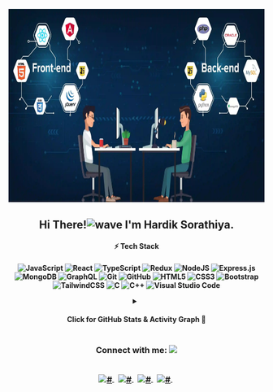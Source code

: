 <!-- [![Typing SVG](https://readme-typing-svg.demolab.com?font=Fira+Code&size=25&pause=1000&color=F7F7F7&vCenter=true&width=435&lines=Hi+there+%2C+I'm+Hardik+Sorathiya+;Multi+Stack+Developer+)](https://git.io/typing-svg) -->

<p align="center">
  <img src="https://github.com/hardik6869/Practical_Image/blob/main/github_image.jpg?raw=true" width="100%" height="380" />
</p>

<h2 align="center">Hi There!<img alt="wave" src="https://emojis.slackmojis.com/emojis/images/1588177020/8809/wave_hello.gif?1588177020" width="25"> I'm Hardik Sorathiya.
   <br>
  </h2>

 <h4 align="center"> ⚡ Tech Stack </h4>
 <h4 align="center">

![JavaScript](https://img.shields.io/badge/javascript-%23323330.svg?style=for-the-badge&logo=javascript&logoColor=%23F7DF1E)
![React](https://img.shields.io/badge/react-%2320232a.svg?style=for-the-badge&logo=react&logoColor=%2361DAFB)
![TypeScript](https://img.shields.io/badge/typescript-%23007ACC.svg?style=for-the-badge&logo=typescript&logoColor=white)
![Redux](https://img.shields.io/badge/redux-%23593d88.svg?style=for-the-badge&logo=redux&logoColor=white)
![NodeJS](https://img.shields.io/badge/node.js-6DA55F?style=for-the-badge&logo=node.js&logoColor=white)
![Express.js](https://img.shields.io/badge/express.js-%23404d59.svg?style=for-the-badge&logo=express&logoColor=%2361DAFB)
![MongoDB](https://img.shields.io/badge/MongoDB-%234ea94b.svg?style=for-the-badge&logo=mongodb&logoColor=white)
![GraphQL](https://img.shields.io/badge/-GraphQL-E10098?style=for-the-badge&logo=graphql&logoColor=white)
![Git](https://img.shields.io/badge/git-%23F05033.svg?style=for-the-badge&logo=git&logoColor=white)
![GitHub](https://img.shields.io/badge/github-%23121011.svg?style=for-the-badge&logo=github&logoColor=white)
![HTML5](https://img.shields.io/badge/html5-%23E34F26.svg?style=for-the-badge&logo=html5&logoColor=white)
![CSS3](https://img.shields.io/badge/css3-%231572B6.svg?style=for-the-badge&logo=css3&logoColor=white)
![Bootstrap](https://img.shields.io/badge/bootstrap-%23563D7C.svg?style=for-the-badge&logo=bootstrap&logoColor=white)
![TailwindCSS](https://img.shields.io/badge/tailwindcss-%2338B2AC.svg?style=for-the-badge&logo=tailwind-css&logoColor=white)
![C](https://img.shields.io/badge/c-%2300599C.svg?style=for-the-badge&logo=c&logoColor=white)
![C++](https://img.shields.io/badge/c++-%2300599C.svg?style=for-the-badge&logo=c%2B%2B&logoColor=white)
![Visual Studio Code](https://img.shields.io/badge/Visual%20Studio%20Code-0078d7.svg?style=for-the-badge&logo=visual-studio-code&logoColor=white)
 

<details>
<summary> <h4> Click for GitHub Stats & Activity Graph 🚀 </h4> </summary>
 
[![Hardik's github activity graph](https://github-readme-activity-graph.cyclic.app/graph?username=hardik6869&show_icons=true&show_icons=true&theme=gotham)](https://github.com/hardik6869/hardik6869)
![Hardik's github stats](https://github-readme-stats.vercel.app/api?username=hardik6869&show_icons=true&theme=gotham)
![Hardik GitHub Streak](https://github-readme-streak-stats.herokuapp.com/?user=hardik6869&theme=gotham)

[![Hardik's Github Langs](https://github-readme-stats.vercel.app/api/top-langs/?username=hardik6869&show_icons=true&theme=gotham)](https://github.com/hardik6869/github-readme-stats)

</details>

<h3 align="center"> Connect with me: <img src='https://raw.githubusercontent.com/ShahriarShafin/ShahriarShafin/main/Assets/handshake.gif' width="50px" m> 
<p>
<br />
<a href="#" target="blank"><img align="center" src="https://www.vectorlogo.zone/logos/twitter/twitter-tile.svg" alt="#" height="30" width="30"/> </a>
&nbsp;
<a href="https://www.linkedin.com/in/hardik-sorathiya-50965917a/" target="blank"><img align="center" src="https://www.vectorlogo.zone/logos/linkedin/linkedin-tile.svg" alt="#" height="30" width="30"/> </a>
&nbsp;
<a href="#" target="blank"><img align="center" src="https://www.vectorlogo.zone/logos/instagram/instagram-icon.svg" alt="#" height="30" width="30"/> </a>
&nbsp;
<a href="https://github.com/hardik6869" target="blank"><img align="center" src="https://www.vectorlogo.zone/logos/github/github-tile.svg" alt="#" height="30" width="30"/> </a>
&nbsp;
</p>
 </h3>
